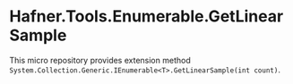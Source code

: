 # Hafner.Tools.Enumerable.GetLinearSample
This micro repository provides extension method `System.Collection.Generic.IEnumerable<T>.GetLinearSample(int count)`.
